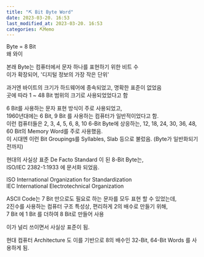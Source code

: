 ```yaml
---
title: "⛏️ Bit Byte Word"
date: 2023-03-20. 16:53
last_modified_at: 2023-03-20. 16:53
categories: ⛏️Memo
---
```


Byte = 8 Bit  
왜 와이  

본래 Byte는 컴퓨터에서 문자 하나를 표현하기 위한 비트 수  
이가 확장되어, '디지털 정보의 가장 작은 단위'  

과거엔 바이트의 크기가 하드웨어에 종속되었고, 명확한 표준이 없었음  
곳에 따라 1 ~ 48 Bit 범위의 크기로 사용되었었다고 함  

6 Bit를 사용하는 문자 표현 방식이 주로 사용되었고,  
1960년대에는 6 Bit, 9 Bit 를 사용하는 컴퓨터가 일반적이었다고 함.  
이런 컴퓨터들은 2, 3, 4, 5, 6, 8, 10 6-Bit Byte에 상응하는, 12, 18, 24, 30, 36, 48, 60 Bit의 Memory Word를 주로 사용했음.  
이 시대엔 이런 Bit Groupings를 Syllables, Slab 등으로 불렀음. (Byte가 일반화되기 전까지)  

현대의 사실상 표준 De Facto Standard 이 된 8-Bit Byte는,  
ISO/IEC 2382-1:1933 에 문서화 되었음.  

ISO International Organization for Standardization  
IEC International Electrotechnical Organization  

ASCII Code는 7 Bit 만으로도 필요로 하는 문자를 모두 표현 할 수 있었는데,  
2진수를 사용하는 컴퓨터 구조 특성상, 편리하게 2의 배수로 만들기 위해,  
7 Bit 에 1 Bit 를 더하여 8 Bit로 만들어 사용  

이가 널리 쓰이면서 사실상 표준이 됨.  

현대 컴퓨터 Architecture 도 이를 기반으로 8의 배수인 32-Bit, 64-Bit Words 를 사용하게 됨.  